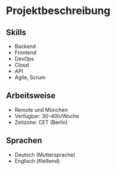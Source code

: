 # Projektbeschreibung

## Skills
- Backend 
- Frontend
- DevOps
- Cloud
- API
- Agile, Scrum

## Arbeitsweise
- Remote und München
- Verfügbar: 30–40h/Woche
- Zeitzone: CET (Berlin)

## Sprachen
- Deutsch (Muttersprache)
- Englisch (fließend)
